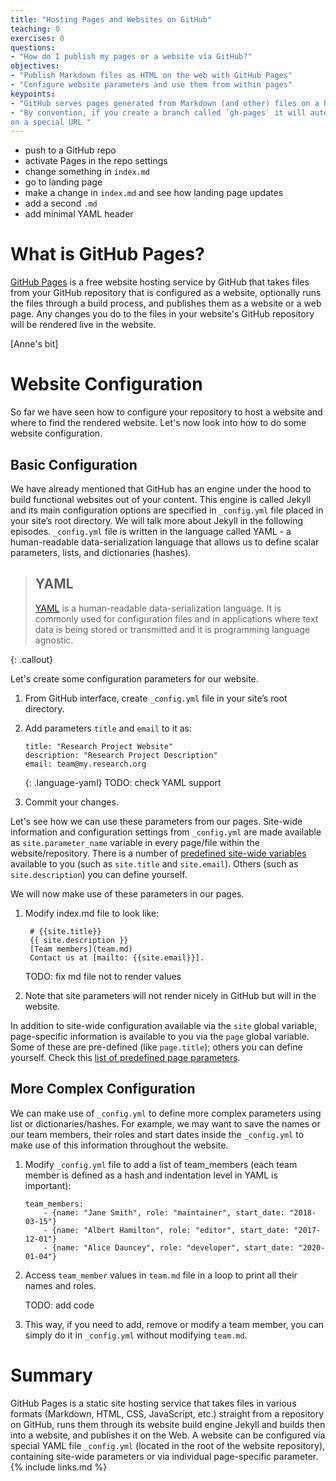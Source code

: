 ```yaml
---
title: "Hosting Pages and Websites on GitHub"
teaching: 0
exercises: 0
questions:
- "How do I publish my pages or a website via GitHub?"
objectives:
- "Publish Markdown files as HTML on the web with GitHub Pages"
- "Configure website parameters and use them from within pages" 
keypoints:
- "GitHub serves pages generated from Markdown (and other) files on a branch of a GitHub repository specified by the user"
- "By convention, if you create a branch called `gh-pages` it will automatically be published as a website by GitHub
on a special URL "
---
```


- push to a GitHub repo
- activate Pages in the repo settings
- change something in `index.md`
- go to landing page
- make a change in `index.md` and see how landing page updates
- add a second `.md`
- add minimal YAML header

# What is GitHub Pages?
[GitHub Pages](https://docs.github.com/en/github/working-with-github-pages/about-github-pages) is a free website 
hosting service by GitHub that takes files from your GitHub repository that is configured as a website, 
optionally runs the files through a build process, and publishes them as a website or a web page. 
Any changes you do to the files in your website's GitHub repository 
will be rendered live in the website.

[Anne's bit]

# Website Configuration
So far we have seen how to configure your repository to host a website and where to find the rendered website. Let's
now look into how to do some website configuration.

## Basic Configuration
We have already mentioned that GitHub has an engine under the hood to build functional websites out of your content. 
This engine is called Jekyll and its main configuration options are specified in `_config.yml` file placed in your 
site’s root directory. We will talk more about Jekyll in the following episodes. `_config.yml` file is written 
in the language called YAML - a human-readable data-serialization language that allows us to define scalar 
parameters, lists, and dictionaries (hashes). 

> ## YAML 
>
> [YAML](https://yaml.org/) is a human-readable data-serialization language. It is commonly used for configuration files and in 
> applications where text data is being stored or transmitted and it is programming language agnostic.  
>
{: .callout}

Let's create some configuration parameters for our website.

1. From GitHub interface, create `_config.yml` file in your site’s root directory.
2. Add parameters `title` and `email` to it as:

    ~~~
    title: "Research Project Website"
    description: "Research Project Description"
    email: team@my.research.org
    ~~~  
    {: .language-yaml}
    TODO: check YAML support

3. Commit your changes.

Let's see how we can use these parameters from our pages. Site-wide information and configuration settings from 
`_config.yml` are made available as `site.parameter_name` variable in every page/file within the website/repository. 
There is a number of 
[predefined site-wide variables](https://jekyllrb.com/docs/variables#site-variables) available to you 
(such as `site.title` and `site.email`). Others (such as `site.description`) you can define yourself. 

We will now make use of these parameters in our pages.

1. Modify index.md file to look like:
   ~~~
    # {{site.title}}
    {{ site.description }}
    [Team members](team.md) 
    Contact us at [mailto: {{site.email}}].
   ~~~
   TODO: fix md file not to render values
 
2. Note that site parameters will not render nicely in GitHub but will in the website.

In addition to site-wide configuration available via the `site` global variable, page-specific information is 
available to you via the `page` global variable. Some of these are pre-defined (like `page.title`); 
others you can define yourself. Check this [list of predefined page parameters](https://jekyllrb.com/docs/variables#page-variables).

## More Complex Configuration

We can make use of `_config.yml` to define more complex parameters using list or dictionaries/hashes. For example, we may want 
to save the names or our team members, their roles and start dates inside the `_config.yml` to make use of this 
information throughout the website.

1. Modify `_config.yml` file to add a list of team_members (each team member is defined as a hash and 
indentation level in YAML is important): 

    ~~~
    team_members:
        - {name: "Jane Smith", role: "maintainer", start_date: "2018-03-15"}
        - {name: "Albert Hamilton", role: "editor", start_date: "2017-12-01"}
        - {name: "Alice Dauncey", role: "developer", start_date: "2020-01-04"}
    ~~~   
   
2. Access `team_member` values in `team.md` file in a loop to print all their names and roles.

    TODO: add code
         
3. This way, if you need to add, remove or modify a team member, you can simply do it in `_config.yml` without modifying
`team.md`. 

# Summary

GitHub Pages is a static site hosting service that takes files in various formats 
(Markdown, HTML, CSS, JavaScript, etc.) 
straight from a repository on GitHub, runs them through its website build engine Jekyll and builds then into a website, 
and publishes it on the Web. A website can be configured via special YAML file `_config.yml` (located in the root of 
the website repository),
containing site-wide parameters or via individual page-specific parameter. 
{% include links.md %}
